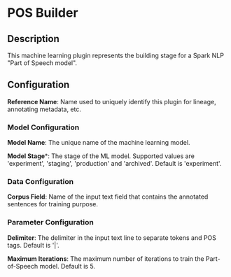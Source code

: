
# POS Builder

## Description
This machine learning plugin represents the building stage for a Spark NLP "Part of Speech model".

## Configuration
**Reference Name**: Name used to uniquely identify this plugin for lineage, annotating metadata, etc.

### Model Configuration
**Model Name**: The unique name of the machine learning model.

**Model Stage***: The stage of the ML model. Supported values are 'experiment', 'staging', 'production'
and 'archived'. Default is 'experiment'.

### Data Configuration
**Corpus Field**: Name of the input text field that contains the annotated sentences for training purpose.

### Parameter Configuration
**Delimiter**: The delimiter in the input text line to separate tokens and POS tags. Default is '|'.

**Maximum Iterations**: The maximum number of iterations to train the Part-of-Speech model. Default is 5.
